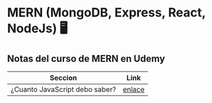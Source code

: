 # MERN (MongoDB, Express, React, NodeJs) :desktop_computer:
## **Notas del curso de MERN en Udemy**


| Seccion       | Link          |
| ------------- |:-------------:|
|¿Cuanto JavaScript debo saber?|[enlace](https://github.com/borgesmj/Udemy-react/blob/main/Seccion1-Cuanto.JavaScript-debo-saber.md)|